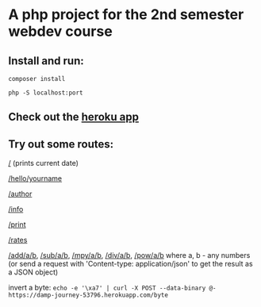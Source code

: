 # A php project for the 2nd semester webdev course

## Install and run:
`composer install`

`php -S localhost:port`

## Check out the [heroku app](https://damp-journey-53796.herokuapp.com/)

## Try out some routes:
[/](https://damp-journey-53796.herokuapp.com/) (prints current date)

[/hello/yourname](https://damp-journey-53796.herokuapp.com/hello/Elias)

[/author](https://damp-journey-53796.herokuapp.com/author)

[/info](https://damp-journey-53796.herokuapp.com/info)

[/print](https://damp-journey-53796.herokuapp.com/print)

[/rates](https://damp-journey-53796.herokuapp.com/rates)

[/add/a/b](https://damp-journey-53796.herokuapp.com/add/2/3), [/sub/a/b](https://damp-journey-53796.herokuapp.com/sub/4/2), [/mpy/a/b](https://damp-journey-53796.herokuapp.com/mpy/6/4), [/div/a/b](https://damp-journey-53796.herokuapp.com/div/80/8), [/pow/a/b](https://damp-journey-53796.herokuapp.com/pow/5/2) where a, b - any numbers (or send a request with 'Content-type:  application/json' to get the result as a JSON object)

invert a byte: `echo -e '\xa7' | curl -X POST --data-binary @- https://damp-journey-53796.herokuapp.com/byte`






